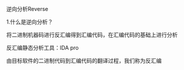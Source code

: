 逆向分析Reverse

1.什么是逆向分析？

将二进制机器码进行反汇编得到汇编代码，在汇编代码的基础上进行分析

反汇编静态分析工具：IDA pro

由目标软件的二进制代码到汇编代码的翻译过程，我们称为反汇编

